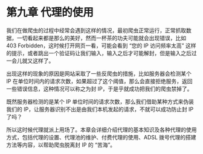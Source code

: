 # 第九章 代理的使用

我们在做爬虫的过程中经常会遇到这样的情况，最初爬虫正常运行，正常抓取数据，一切看起来都是那么的美好，然而一杯茶的功夫可能就会出现错误，比如 403 Forbidden，这时候打开网页一看，可能会看到 “您的 IP 访问频率太高” 这样的提示，或者跳出一个验证码让我们输入，输入之后才可能解封，但是输入之后过一会儿就又这样了。

出现这样的现象的原因是网站采取了一些反爬虫的措施，比如服务器会检测某个 IP 在单位时间内的请求次数，如果超过了这个阈值，那么会直接拒绝服务，返回一些错误信息，这种情况可以称之为封 IP，于是乎就成功把我们的爬虫禁掉了。

既然服务器检测的是某个 IP 单位时间的请求次数，那么我们借助某种方式来伪装我们的 IP，让服务器识别不出是由我们本机发起的请求，不就可以成功防止封 IP 了吗？

所以这时候代理就派上用场了。本章会详细介绍代理的基本知识及各种代理的使用方式，包括代理的设置、代理池的维护、付费代理的使用、ADSL 拨号代理的搭建方法等内容，以帮助爬虫脱离封 IP 的 “苦海”。